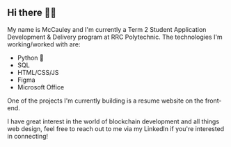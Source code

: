 ## Hi there 👨‍💻

<!--
**marmishaw14/marmishaw14** is a ✨ _special_ ✨ repository because its `README.md` (this file) appears on your GitHub profile.

Here are some ideas to get you started:

- 🔭 I’m currently working on ...
- 🌱 I’m currently learning ...
- 👯 I’m looking to collaborate on ...
- 🤔 I’m looking for help with ...
- 💬 Ask me about ...
- 📫 How to reach me: ...
- 😄 Pronouns: ...
- ⚡ Fun fact: ...
-->
My name is McCauley and I'm currently a Term 2 Student Application Development & Delivery program at RRC Polytechnic.
The technologies I'm working/worked with are:
- Python 🐍
- SQL 
- HTML/CSS/JS 
- Figma
- Microsoft Office

One of the projects I'm currently building is a resume website on the front-end.

I have great interest in the world of blockchain development and all things web design, feel free to reach out to me via my LinkedIn
if you're interested in connecting!
